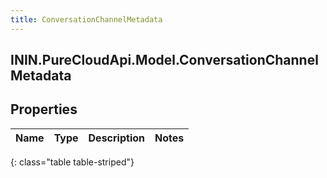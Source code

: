 ```yaml
---
title: ConversationChannelMetadata
---
```

## ININ.PureCloudApi.Model.ConversationChannelMetadata

## Properties

|Name | Type | Description | Notes|
|------------ | ------------- | ------------- | -------------|
{: class="table table-striped"}


